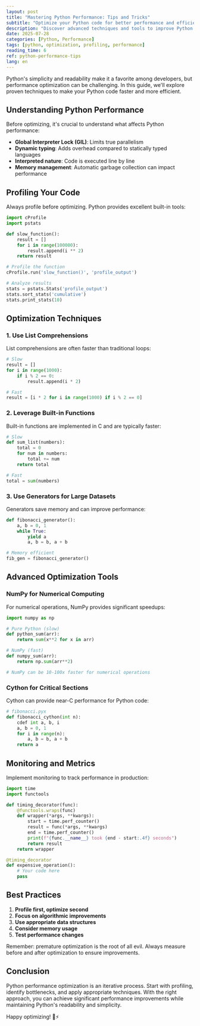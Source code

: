 ```yaml
---
layout: post
title: "Mastering Python Performance: Tips and Tricks"
subtitle: "Optimize your Python code for better performance and efficiency"
description: "Discover advanced techniques and tools to improve Python performance, from algorithmic optimizations to profiling and monitoring."
date: 2025-07-28
categories: [Python, Performance]
tags: [python, optimization, profiling, performance]
reading_time: 6
ref: python-performance-tips
lang: en
---
```


Python's simplicity and readability make it a favorite among developers, but performance optimization can be challenging. In this guide, we'll explore proven techniques to make your Python code faster and more efficient.

## Understanding Python Performance

Before optimizing, it's crucial to understand what affects Python performance:

- **Global Interpreter Lock (GIL)**: Limits true parallelism
- **Dynamic typing**: Adds overhead compared to statically typed languages
- **Interpreted nature**: Code is executed line by line
- **Memory management**: Automatic garbage collection can impact performance

## Profiling Your Code

Always profile before optimizing. Python provides excellent built-in tools:

```python
import cProfile
import pstats

def slow_function():
    result = []
    for i in range(100000):
        result.append(i ** 2)
    return result

# Profile the function
cProfile.run('slow_function()', 'profile_output')

# Analyze results
stats = pstats.Stats('profile_output')
stats.sort_stats('cumulative')
stats.print_stats(10)
```

## Optimization Techniques

### 1. Use List Comprehensions

List comprehensions are often faster than traditional loops:

```python
# Slow
result = []
for i in range(1000):
    if i % 2 == 0:
        result.append(i * 2)

# Fast
result = [i * 2 for i in range(1000) if i % 2 == 0]
```

### 2. Leverage Built-in Functions

Built-in functions are implemented in C and are typically faster:

```python
# Slow
def sum_list(numbers):
    total = 0
    for num in numbers:
        total += num
    return total

# Fast
total = sum(numbers)
```

### 3. Use Generators for Large Datasets

Generators save memory and can improve performance:

```python
def fibonacci_generator():
    a, b = 0, 1
    while True:
        yield a
        a, b = b, a + b

# Memory efficient
fib_gen = fibonacci_generator()
```

## Advanced Optimization Tools

### NumPy for Numerical Computing

For numerical operations, NumPy provides significant speedups:

```python
import numpy as np

# Pure Python (slow)
def python_sum(arr):
    return sum(x**2 for x in arr)

# NumPy (fast)
def numpy_sum(arr):
    return np.sum(arr**2)

# NumPy can be 10-100x faster for numerical operations
```

### Cython for Critical Sections

Cython can provide near-C performance for Python code:

```python
# fibonacci.pyx
def fibonacci_cython(int n):
    cdef int a, b, i
    a, b = 0, 1
    for i in range(n):
        a, b = b, a + b
    return a
```

## Monitoring and Metrics

Implement monitoring to track performance in production:

```python
import time
import functools

def timing_decorator(func):
    @functools.wraps(func)
    def wrapper(*args, **kwargs):
        start = time.perf_counter()
        result = func(*args, **kwargs)
        end = time.perf_counter()
        print(f"{func.__name__} took {end - start:.4f} seconds")
        return result
    return wrapper

@timing_decorator
def expensive_operation():
    # Your code here
    pass
```

## Best Practices

1. **Profile first, optimize second**
2. **Focus on algorithmic improvements**
3. **Use appropriate data structures**
4. **Consider memory usage**
5. **Test performance changes**

Remember: premature optimization is the root of all evil. Always measure before and after optimization to ensure improvements.

## Conclusion

Python performance optimization is an iterative process. Start with profiling, identify bottlenecks, and apply appropriate techniques. With the right approach, you can achieve significant performance improvements while maintaining Python's readability and simplicity.

Happy optimizing! 🐍⚡

